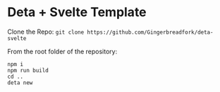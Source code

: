 # Deta + Svelte Template
Clone the Repo:
```git clone https://github.com/Gingerbreadfork/deta-svelte```

From the root folder of the repository:
```cd svelte
npm i
npm run build
cd ..
deta new
```
